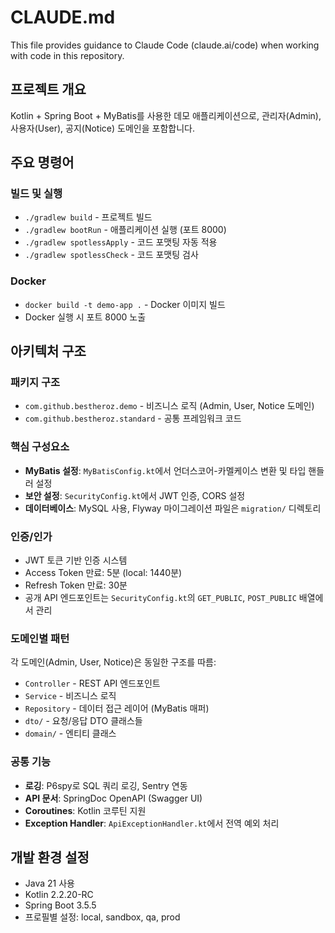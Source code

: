 # CLAUDE.md

This file provides guidance to Claude Code (claude.ai/code) when working with code in this repository.

## 프로젝트 개요
Kotlin + Spring Boot + MyBatis를 사용한 데모 애플리케이션으로, 관리자(Admin), 사용자(User), 공지(Notice) 도메인을 포함합니다.

## 주요 명령어

### 빌드 및 실행
- `./gradlew build` - 프로젝트 빌드
- `./gradlew bootRun` - 애플리케이션 실행 (포트 8000)
- `./gradlew spotlessApply` - 코드 포맷팅 자동 적용
- `./gradlew spotlessCheck` - 코드 포맷팅 검사

### Docker
- `docker build -t demo-app .` - Docker 이미지 빌드
- Docker 실행 시 포트 8000 노출

## 아키텍처 구조

### 패키지 구조
- `com.github.bestheroz.demo` - 비즈니스 로직 (Admin, User, Notice 도메인)
- `com.github.bestheroz.standard` - 공통 프레임워크 코드

### 핵심 구성요소
- **MyBatis 설정**: `MyBatisConfig.kt`에서 언더스코어-카멜케이스 변환 및 타입 핸들러 설정
- **보안 설정**: `SecurityConfig.kt`에서 JWT 인증, CORS 설정
- **데이터베이스**: MySQL 사용, Flyway 마이그레이션 파일은 `migration/` 디렉토리

### 인증/인가
- JWT 토큰 기반 인증 시스템
- Access Token 만료: 5분 (local: 1440분)
- Refresh Token 만료: 30분
- 공개 API 엔드포인트는 `SecurityConfig.kt`의 `GET_PUBLIC`, `POST_PUBLIC` 배열에서 관리

### 도메인별 패턴
각 도메인(Admin, User, Notice)은 동일한 구조를 따름:
- `Controller` - REST API 엔드포인트
- `Service` - 비즈니스 로직
- `Repository` - 데이터 접근 레이어 (MyBatis 매퍼)
- `dto/` - 요청/응답 DTO 클래스들
- `domain/` - 엔티티 클래스

### 공통 기능
- **로깅**: P6spy로 SQL 쿼리 로깅, Sentry 연동
- **API 문서**: SpringDoc OpenAPI (Swagger UI)
- **Coroutines**: Kotlin 코루틴 지원
- **Exception Handler**: `ApiExceptionHandler.kt`에서 전역 예외 처리

## 개발 환경 설정
- Java 21 사용
- Kotlin 2.2.20-RC
- Spring Boot 3.5.5
- 프로필별 설정: local, sandbox, qa, prod